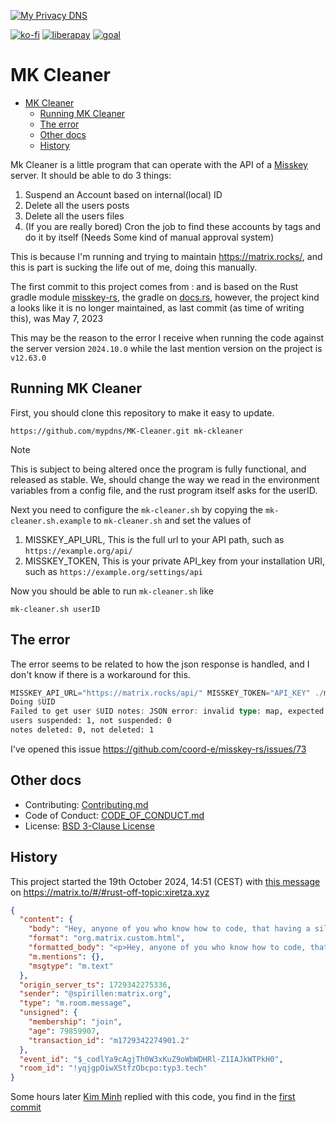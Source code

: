 [![My Privacy DNS](https://www.mypdns.org/images/logo.png)](https://www.mypdns.org/)

[![ko-fi](https://www.mypdns.org/fileproxy/?name=sp_kofi_mypdns)]([DONATION.md](https://kb.mypdns.org/articles/MTX-A-3/DONATION))
[![liberapay](https://www.mypdns.org/fileproxy/?name=sp_receives_mypdns)](https://liberapay.com/MyPDNS/donate)
[![goal](https://www.mypdns.org/fileproxy/?name=sp_goal_mypdns)](https://liberapay.com/MyPDNS/donate)

# MK Cleaner

<!-- TOC -->
* [MK Cleaner](#mk-cleaner)
  * [Running MK Cleaner](#running-mk-cleaner)
  * [The error](#the-error)
  * [Other docs](#other-docs)
  * [History](#history)
<!-- TOC -->

Mk Cleaner is a little program that can operate with the API of a [Misskey][MK]
server. It should be able to do 3 things:

1. Suspend an Account based on internal(local) ID
2. Delete all the users posts
3. Delete all the users files
4. (If you are really bored) Cron the job to find these accounts by tags and do
   it by itself (Needs Some kind of manual approval system)

This is because I'm running and trying to maintain https://matrix.rocks/, and
this is part is sucking the life out of me, doing this manually.

The first commit to this project comes from : and is based on the Rust gradle
module [misskey-rs][MKRS], the gradle on [docs.rs][DRS], however, the project
kind a looks like it is no longer maintained, as last commit (as time of writing
this), was May 7, 2023

This may be the reason to the error I receive when running the code against the
server version `2024.10.0` while the last mention version on the project is
`v12.63.0`

## Running MK Cleaner
First, you should clone this repository to make it easy to update.

```shell
https://github.com/mypdns/MK-Cleaner.git mk-ckleaner
```

> [!NOTE]  
> This is subject to being altered once the program is fully
> functional, and released as stable.
> We, should change the way we read in the environment variables from a config
> file, and the rust program itself asks for the userID. 

Next you need to configure the `mk-cleaner.sh` by copying the
`mk-cleaner.sh.example` to `mk-cleaner.sh` and set the values of

1. MISSKEY_API_URL, This is the full url to your API path, such as `https://example.org/api/`
2. MISSKEY_TOKEN, This is your private API_key from your installation URI, such as `https://example.org/settings/api`

Now you should be able to run `mk-cleaner.sh` like 

```shell
mk-cleaner.sh userID
```

## The error
The error seems to be related to how the json response is handled, and I don't
know if there is a workaround for this.

```rust
MISSKEY_API_URL="https://matrix.rocks/api/" MISSKEY_TOKEN="API_KEY" ./mk-cleaner $UID
Doing $UID
Failed to get user $UID notes: JSON error: invalid type: map, expected a sequence at line 1 column 825
users suspended: 1, not suspended: 0
notes deleted: 0, not deleted: 1
```

I've opened this issue https://github.com/coord-e/misskey-rs/issues/73

## Other docs

* Contributing: <a href="../master/Contributing.md">Contributing.md</a>
* Code of Conduct: <a href="../master/CODE_OF_CONDUCT.md">CODE_OF_CONDUCT.md</a>
* License: <a href="../master/LICENSE" title="BSD 3-Clause License">BSD 3-Clause License</a>

## History
This project started the 19th October 2024, 14:51 (CEST) with [this message] on
https://matrix.to/#/#rust-off-topic:xiretza.xyz

```json
{
  "content": {
    "body": "Hey, anyone of you who know how to code, that having a silent and even maybe a bored day?\n\nThen I would like to ask if one of you might like to give me a helping hand, by making a little program that can operate with the API of a Misskey server. It should be able to do 3 things\n\n1. Suspend an Account based on internal(local) ID\n2. Delete all the users posts \n3. Delete all the users files\n4. (If you are really bored) Cron the job to find these accounts by tags and do it by it self (Needs Some kind of manual approval system)\n\nThis is because I'm running and trying to maintain https://matrix.rocks/, and this is part is sucking the live out of me, doing this manually.",
    "format": "org.matrix.custom.html",
    "formatted_body": "<p>Hey, anyone of you who know how to code, that having a silent and even maybe a bored day?</p>\n<p>Then I would like to ask if one of you might like to give me a helping hand, by making a little program that can operate with the API of a Misskey server. It should be able to do 3 things</p>\n<ol>\n<li>Suspend an Account based on internal(local) ID</li>\n<li>Delete all the users posts</li>\n<li>Delete all the users files</li>\n<li>(If you are really bored) Cron the job to find these accounts by tags and do it by it self (Needs Some kind of manual approval system)</li>\n</ol>\n<p>This is because I'm running and trying to maintain https://matrix.rocks/, and this is part is sucking the live out of me, doing this manually.</p>\n",
    "m.mentions": {},
    "msgtype": "m.text"
  },
  "origin_server_ts": 1729342275336,
  "sender": "@spirillen:matrix.org",
  "type": "m.room.message",
  "unsigned": {
    "membership": "join",
    "age": 79859907,
    "transaction_id": "m1729342274901.2"
  },
  "event_id": "$_codlYa9cAgjTh0W3xKuZ9oWbWDHRl-Z1IAJkWTPkH0",
  "room_id": "!yqjgpOiwXStfzObcpo:typ3.tech"
}
```

Some hours later [Kim Minh] replied with this code, you find in the [first commit]

[DRS]: https://docs.rs/misskey/latest/misskey/
[MK]: https://github.com/misskey-dev/misskey
[MKRS]: https://github.com/coord-e/misskey-rs
[RPG]: https://play.rust-lang.org/?version=stable&mode=debug&edition=2021&gist=3c63ed0325a458fbe12b654e3799ba87
[this message]: https://matrix.to/#/!yqjgpOiwXStfzObcpo:typ3.tech/$_codlYa9cAgjTh0W3xKuZ9oWbWDHRl-Z1IAJkWTPkH0?via=computer.surgery&via=matrix.org&via=mozilla.org
[Kim Minh]: https://matrix.to/#/@kaplan:matrix.org
[first commit]: https://github.com/mypdns/MK-Cleaner/commit/61c0af0d09cf87a51ca476abf6ceafb9a76e6012